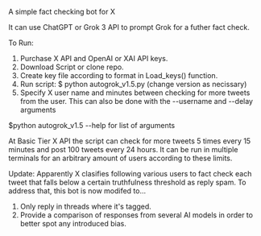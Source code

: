 A simple fact checking bot for X  

It can use ChatGPT or Grok 3 API to prompt Grok for a futher fact check.

To Run:
1. Purchase X API and OpenAI or XAI API keys.
2. Download Script or clone repo.
3. Create key file according to format in Load_keys() function.
4. Run script: $ python autogrok_v1.5.py (change version as necissary)
5. Specify X user name and minutes between checking for more tweets from the user. This can also be done with the --username and --delay arguments

$python autogrok_v1.5 --help for list of arguments

At Basic Tier X API the script can check for more tweets 5 times every 15 minutes and post 100 tweets every 24 hours. 
It can be run in multiple terminals for an arbitrary amount of users according to these limits. 

Update: Apparently X clasifies following various users to fact check each tweet that falls below a certain truthfulness threshold as reply spam. To address that, this bot is now modifed to...
1. Only reply in threads where it's tagged.
2. Provide a comparison of responses from several AI models in order to better spot any introduced bias.
